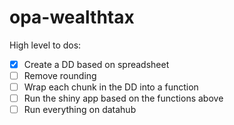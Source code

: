# opa-wealthtax

High level to dos:

- [x] Create a DD based on spreadsheet
- [ ] Remove rounding
- [ ] Wrap each chunk in the DD into a function
- [ ] Run the shiny app based on the functions above
- [ ] Run everything on datahub 
